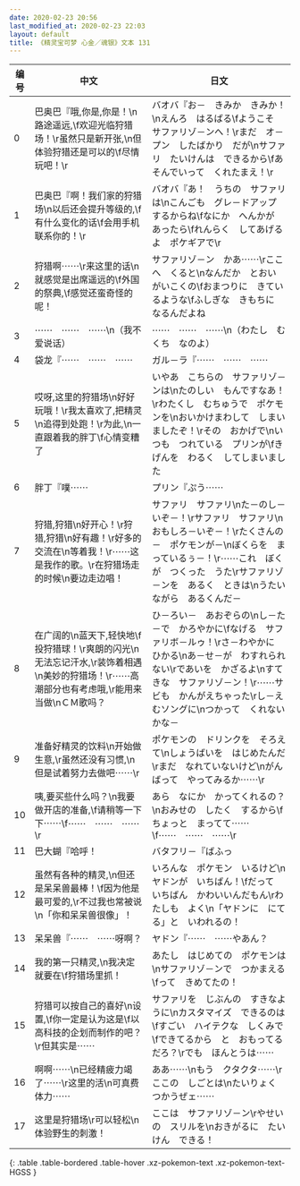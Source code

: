 ```yaml
---
date: 2020-02-23 20:56
last_modified_at: 2020-02-23 22:03
layout: default
title: 《精灵宝可梦 心金／魂银》文本 131
---
```

| 编号 | 中文 | 日文 |
| ---- | ---- | ---- |
| 0 | 巴奥巴『哦,你是,你是！\n路途遥远,\f欢迎光临狩猎场！\r虽然只是新开张,\n但体验狩猎还是可以的\f尽情玩吧！\r | バオバ『お－　きみか　きみか！\nえんろ　はるばる\fようこそ　サファリゾ－ンへ！\rまだ　オ－プン　したばかり　だが\nサファリ　たいけんは　できるから\fあそんでいって　くれたまえ！\r |
| 1 | 巴奥巴『啊！我们家的狩猎场\n以后还会提升等级的,\f有什么变化的话\f会用手机联系你的！\r | バオバ『あ！　うちの　サファリは\nこんごも　グレ－ドアップ　するからね\fなにか　へんかが　あったら\fれんらく　してあげるよ　ポケギアで\r |
| 2 | 狩猎啊⋯⋯\r来这里的话\n就感觉是出席遥远的\f外国的祭典,\f感觉还蛮奇怪的呢！ | サファリゾ－ン　かあ⋯⋯\rここへ　くると\nなんだか　とおい　がいこくの\fおまつりに　きているような\fふしぎな　きもちに　なるんだよね |
| 3 | ⋯⋯　⋯⋯　⋯⋯\n（我不爱说话） | ⋯⋯　⋯⋯　⋯⋯\n（わたし　むくち　なのよ） |
| 4 | 袋龙『⋯⋯　⋯⋯　⋯⋯ | ガル－ラ『⋯⋯　⋯⋯　⋯⋯ |
| 5 | 哎呀,这里的狩猎场\n好好玩哦！\r我太喜欢了,把精灵\n追得到处跑！\r为此,\n一直跟着我的胖丁\f心情变糟了 | いやあ　こちらの　サファリゾ－ンは\nたのしい　もんですなあ！\rわたくし　むちゅうで　ポケモンを\nおいかけまわして　しまいましたぞ！\rその　おかげで\nいつも　つれている　プリンが\fきげんを　わるく　してしまいました |
| 6 | 胖丁『噗⋯⋯ | プリン『ぷう⋯⋯ |
| 7 | 狩猎,狩猎\n好开心！\r狩猎,狩猎\n好有趣！\r好多的交流在\n等着我！\r⋯⋯这是我作的歌。\r在狩猎场走的时候\n要边走边唱！ | サファリ　サファリ\nた－のし－いぞ－！\rサファリ　サファリ\nおもしろ－いぞ－！\rたくさんの－　ポケモンが－\nぼくらを　まっているぅ－！\r⋯⋯これ　ぼくが　つくった　うた\rサファリゾ－ンを　あるく　ときは\nうたいながら　あるくんだ－ |
| 8 | 在广阔的\n蓝天下,轻快地\f投狩猎球！\r爽朗的闪光\n无法忘记汗水,\r装饰着相遇\n美妙的狩猎场！\r⋯⋯高潮部分也有考虑哦,\r能用来当做\nＣＭ歌吗？ | ひ－ろい－　あおぞらの\nし－た－で　かろやかに\fなげる　サファリボ－ルゥ！\rさ－わやかに　ひかる\nあ－せ－が　わすれられない\rであいを　かざるよ\nすてきな　サファリゾ－ン！\r⋯⋯サビも　かんがえちゃった\rし－えむソングに\nつかって　くれないかな－ |
| 9 | 准备好精灵的饮料\n开始做生意,\r虽然还没有习惯,\n但是试着努力去做吧⋯⋯\r | ポケモンの　ドリンクを　そろえて\nしょうばいを　はじめたんだ\rまだ　なれていないけど\nがんばって　やってみるか⋯⋯\r |
| 10 | 咦,要买些什么吗？\n我要做开店的准备,\f请稍等一下下⋯⋯\f⋯⋯　⋯⋯　⋯⋯\r | あら　なにか　かってくれるの？\nおみせの　したく　するから\fちょっと　まってて⋯⋯\f⋯⋯　⋯⋯　⋯⋯\r |
| 11 | 巴大蝴『哈呼！ | バタフリ－『ばふっ |
| 12 | 虽然有各种的精灵,\n但还是呆呆兽最棒！\f因为他是最可爱的,\r不过我也常被说\n「你和呆呆兽很像」！ | いろんな　ポケモン　いるけど\nヤドンが　いちばん！\fだって　いちばん　かわいいんだもん\rわたしも　よく\n「ヤドンに　にてる」と　いわれるの！ |
| 13 | 呆呆兽『⋯⋯　⋯⋯呀啊？ | ヤドン『⋯⋯　⋯⋯やあん？ |
| 14 | 我的第一只精灵,\n我决定就要在\f狩猎场里抓！ | あたし　はじめての　ポケモンは\nサファリゾ－ンで　つかまえる\fって　きめてたの！ |
| 15 | 狩猎可以按自己的喜好\n设置,\f你一定是认为这是\f以高科技的企划而制作的吧？\r但其实是⋯⋯ | サファリを　じぶんの　すきなように\nカスタマイズ　できるのは\fすごい　ハイテクな　しくみで\fできてるから　と　おもってるだろ？\rでも　ほんとうは⋯⋯ |
| 16 | 啊啊⋯⋯\n已经精疲力竭了⋯⋯\r这里的活\n可真费体力⋯⋯ | ああ⋯⋯\nもう　クタクタ⋯⋯\rここの　しごとは\nたいりょく　つかうぜェ⋯⋯ |
| 17 | 这里是狩猎场\r可以轻松\n体验野生的刺激！ | ここは　サファリゾ－ン\rやせいの　スリルを\nおきがるに　たいけん　できる！ |
{: .table .table-bordered .table-hover .xz-pokemon-text .xz-pokemon-text-HGSS }